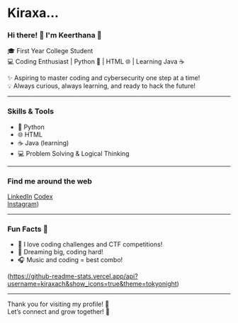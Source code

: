 # Kiraxa...
### Hi there! 👋 I'm Keerthana 💖  
🎓 First Year College Student  
💻 Coding Enthusiast | Python 🐍 | HTML 🌐 | Learning Java ☕  

✨ Aspiring to master coding and cybersecurity one step at a time!  
💡 Always curious, always learning, and ready to hack the future!  

---

### Skills & Tools  
- 🐍 Python  
- 🌐 HTML  
- ☕ Java (learning)  
- 💻 Problem Solving & Logical Thinking  

---

### Find me around the web  
[LinkedIn](https://www.linkedin.com/in/keeru-ch-8529b1379/)
[Codex](https://www.codedex.io/@kiraxaexe)  
[Instagram](https://www.instagram.com/glitchykeeru.exe/))  

---

### Fun Facts 💖  
- 💫 I love coding challenges and CTF competitions!  
- 🌟 Dreaming big, coding hard!  
- 🎧 Music and coding = best combo!

(https://github-readme-stats.vercel.app/api?username=kiraxach&show_icons=true&theme=tokyonight)

---

Thank you for visiting my profile! 🌸  
Let’s connect and grow together! 🚀  

